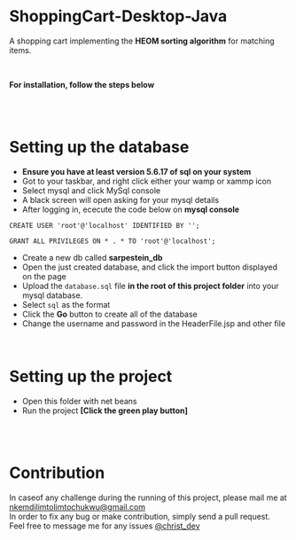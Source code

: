 # ShoppingCart-Desktop-Java
A shopping cart implementing the **HEOM sorting algorithm** for matching items.

<br>

**For installation, follow the steps below**

<br><br>
# Setting up the database
* **Ensure you have at least version 5.6.17 of sql on your system**
* Got to your taskbar, and right click either your wamp or xammp icon
* Select mysql and click MySql console
* A black screen will open asking for your mysql details
* After logging in, ececute the code below on **mysql console**

```mysql 
CREATE USER 'root'@'localhost' IDENTIFIED BY '';

GRANT ALL PRIVILEGES ON * . * TO 'root'@'localhost';
```


* Create a new db called **sarpestein_db**
* Open the just created database, and click the import button displayed on the page
* Upload the ```database.sql``` file **in the root of this project folder** into your mysql database.
* Select ```sql``` as the format
* Click the **Go** button to create all of the database
* Change the username and password in the HeaderFile.jsp and other file

<br>

# Setting up the project
* Open this folder with net beans
* Run the project **[Click the green play button]**


<br><br>
# Contribution
In caseof any challenge during the running of this project, please mail me at nkemdilimtolimtochukwu@gmail.com
<br>
In order to fix any bug or make contribution, simply send a pull request.
<br>
Feel free to message me for any issues  [@christ_dev](https://twitter.com/christs_dev)
